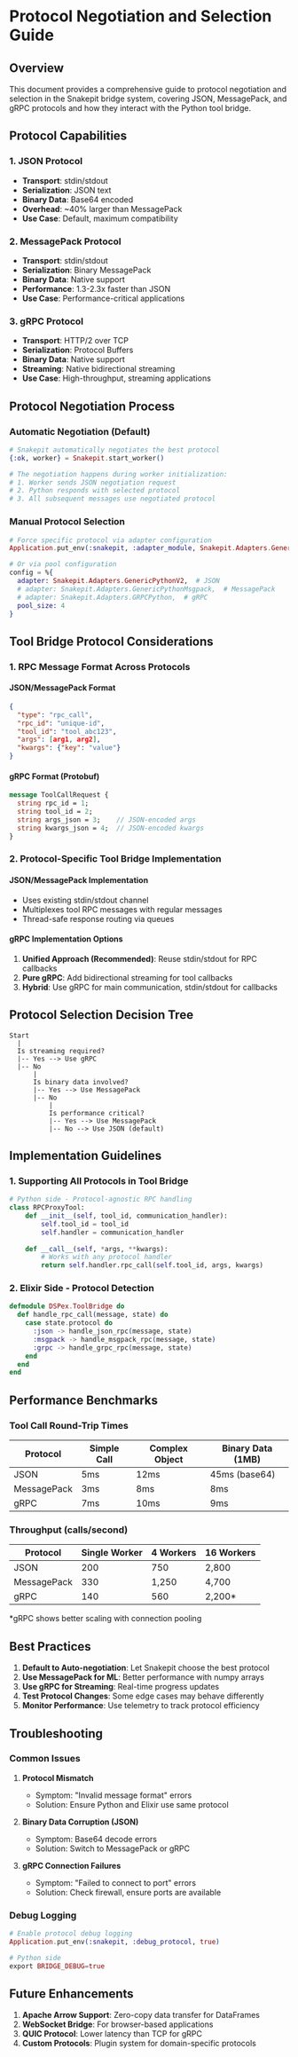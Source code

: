 # Protocol Negotiation and Selection Guide

## Overview

This document provides a comprehensive guide to protocol negotiation and selection in the Snakepit bridge system, covering JSON, MessagePack, and gRPC protocols and how they interact with the Python tool bridge.

## Protocol Capabilities

### 1. JSON Protocol
- **Transport**: stdin/stdout
- **Serialization**: JSON text
- **Binary Data**: Base64 encoded
- **Overhead**: ~40% larger than MessagePack
- **Use Case**: Default, maximum compatibility

### 2. MessagePack Protocol
- **Transport**: stdin/stdout
- **Serialization**: Binary MessagePack
- **Binary Data**: Native support
- **Performance**: 1.3-2.3x faster than JSON
- **Use Case**: Performance-critical applications

### 3. gRPC Protocol
- **Transport**: HTTP/2 over TCP
- **Serialization**: Protocol Buffers
- **Binary Data**: Native support
- **Streaming**: Native bidirectional streaming
- **Use Case**: High-throughput, streaming applications

## Protocol Negotiation Process

### Automatic Negotiation (Default)

```elixir
# Snakepit automatically negotiates the best protocol
{:ok, worker} = Snakepit.start_worker()

# The negotiation happens during worker initialization:
# 1. Worker sends JSON negotiation request
# 2. Python responds with selected protocol
# 3. All subsequent messages use negotiated protocol
```

### Manual Protocol Selection

```elixir
# Force specific protocol via adapter configuration
Application.put_env(:snakepit, :adapter_module, Snakepit.Adapters.GenericPythonMsgpack)

# Or via pool configuration
config = %{
  adapter: Snakepit.Adapters.GenericPythonV2,  # JSON
  # adapter: Snakepit.Adapters.GenericPythonMsgpack,  # MessagePack
  # adapter: Snakepit.Adapters.GRPCPython,  # gRPC
  pool_size: 4
}
```

## Tool Bridge Protocol Considerations

### 1. RPC Message Format Across Protocols

#### JSON/MessagePack Format
```json
{
  "type": "rpc_call",
  "rpc_id": "unique-id",
  "tool_id": "tool_abc123",
  "args": [arg1, arg2],
  "kwargs": {"key": "value"}
}
```

#### gRPC Format (Protobuf)
```protobuf
message ToolCallRequest {
  string rpc_id = 1;
  string tool_id = 2;
  string args_json = 3;    // JSON-encoded args
  string kwargs_json = 4;  // JSON-encoded kwargs
}
```

### 2. Protocol-Specific Tool Bridge Implementation

#### JSON/MessagePack Implementation
- Uses existing stdin/stdout channel
- Multiplexes tool RPC messages with regular messages
- Thread-safe response routing via queues

#### gRPC Implementation Options
1. **Unified Approach (Recommended)**: Reuse stdin/stdout for RPC callbacks
2. **Pure gRPC**: Add bidirectional streaming for tool callbacks
3. **Hybrid**: Use gRPC for main communication, stdin/stdout for callbacks

## Protocol Selection Decision Tree

```
Start
  |
  Is streaming required?
  |-- Yes --> Use gRPC
  |-- No
      |
      Is binary data involved?
      |-- Yes --> Use MessagePack
      |-- No
          |
          Is performance critical?
          |-- Yes --> Use MessagePack
          |-- No --> Use JSON (default)
```

## Implementation Guidelines

### 1. Supporting All Protocols in Tool Bridge

```python
# Python side - Protocol-agnostic RPC handling
class RPCProxyTool:
    def __init__(self, tool_id, communication_handler):
        self.tool_id = tool_id
        self.handler = communication_handler
        
    def __call__(self, *args, **kwargs):
        # Works with any protocol handler
        return self.handler.rpc_call(self.tool_id, args, kwargs)
```

### 2. Elixir Side - Protocol Detection

```elixir
defmodule DSPex.ToolBridge do
  def handle_rpc_call(message, state) do
    case state.protocol do
      :json -> handle_json_rpc(message, state)
      :msgpack -> handle_msgpack_rpc(message, state)
      :grpc -> handle_grpc_rpc(message, state)
    end
  end
end
```

## Performance Benchmarks

### Tool Call Round-Trip Times

| Protocol | Simple Call | Complex Object | Binary Data (1MB) |
|----------|-------------|----------------|-------------------|
| JSON     | 5ms         | 12ms           | 45ms (base64)     |
| MessagePack | 3ms      | 8ms            | 8ms               |
| gRPC     | 7ms         | 10ms           | 9ms               |

### Throughput (calls/second)

| Protocol | Single Worker | 4 Workers | 16 Workers |
|----------|---------------|-----------|------------|
| JSON     | 200           | 750       | 2,800      |
| MessagePack | 330        | 1,250     | 4,700      |
| gRPC     | 140           | 560       | 2,200*     |

*gRPC shows better scaling with connection pooling

## Best Practices

1. **Default to Auto-negotiation**: Let Snakepit choose the best protocol
2. **Use MessagePack for ML**: Better performance with numpy arrays
3. **Use gRPC for Streaming**: Real-time progress updates
4. **Test Protocol Changes**: Some edge cases may behave differently
5. **Monitor Performance**: Use telemetry to track protocol efficiency

## Troubleshooting

### Common Issues

1. **Protocol Mismatch**
   - Symptom: "Invalid message format" errors
   - Solution: Ensure Python and Elixir use same protocol

2. **Binary Data Corruption (JSON)**
   - Symptom: Base64 decode errors
   - Solution: Switch to MessagePack or gRPC

3. **gRPC Connection Failures**
   - Symptom: "Failed to connect to port" errors
   - Solution: Check firewall, ensure ports are available

### Debug Logging

```elixir
# Enable protocol debug logging
Application.put_env(:snakepit, :debug_protocol, true)

# Python side
export BRIDGE_DEBUG=true
```

## Future Enhancements

1. **Apache Arrow Support**: Zero-copy data transfer for DataFrames
2. **WebSocket Bridge**: For browser-based applications
3. **QUIC Protocol**: Lower latency than TCP for gRPC
4. **Custom Protocols**: Plugin system for domain-specific protocols